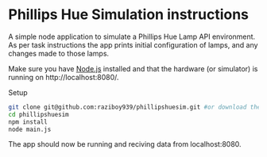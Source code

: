 # Phillips Hue Simulation instructions

A simple node application to simulate a Phillips Hue Lamp API environment.  
As per task instructions the app prints initial configuration of lamps, and any changes made to those lamps.





Make sure you have [Node.js](http://nodejs.org/) installed and that the hardware (or simulator) is 
running on http://localhost:8080/.




Setup



```sh
git clone git@github.com:raziboy939/phillipshuesim.git #or download the zip file and extract contents.
cd phillipshuesim
npm install
node main.js
```

The app should now be running and reciving data from localhost:8080.

